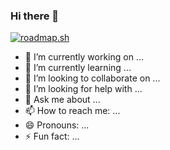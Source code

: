 ### Hi there 👋

[![roadmap.sh](https://api.roadmap.sh/v1-badge/tall/653a18e9602c6661a55ee03c?variant=dark)](https://roadmap.sh)

- 🔭 I’m currently working on ...
- 🌱 I’m currently learning ...
- 👯 I’m looking to collaborate on ...
- 🤔 I’m looking for help with ...
- 💬 Ask me about ...
- 📫 How to reach me: ...
- 😄 Pronouns: ...
- ⚡ Fun fact: ...

